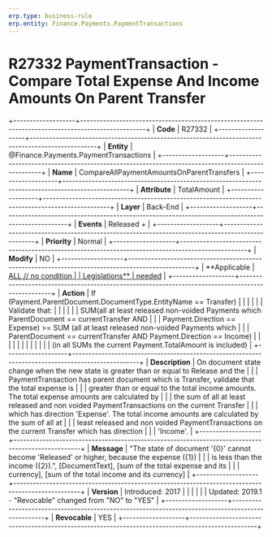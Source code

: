 ```yaml
---
erp.type: business-rule
erp.entity: Finance.Payments.PaymentTransactions
---
```


# R27332 PaymentTransaction - Compare Total Expense And Income Amounts On Parent Transfer
+-------------------+--------------------------------------------------------------------------------------------------+
| **Code**          | R27332                                                                                           |
+-------------------+--------------------------------------------------------------------------------------------------+
| **Entity**        | @Finance.Payments.PaymentTransactions                                                                               |
+-------------------+--------------------------------------------------------------------------------------------------+
| **Name**          | CompareAllPaymentAmountsOnParentTransfers                                                        |
+-------------------+--------------------------------------------------------------------------------------------------+
| **Attribute**     | TotalAmount                                                                                      |
+-------------------+--------------------------------------------------------------------------------------------------+
| **Layer**         | Back-End                                                                                         |
+-------------------+--------------------------------------------------------------------------------------------------+
| **Events**        | Released +                                                                                       |
+-------------------+--------------------------------------------------------------------------------------------------+
| **Priority**      | Normal                                                                                           |
+-------------------+--------------------------------------------------------------------------------------------------+
| **Modify**        | NO                                                                                               |
+-------------------+--------------------------------------------------------------------------------------------------+
| **Applicable      | [ALL // no condition                                                                             |
| Legislations**    | needed](https://confluence.erp.net/display/techdoc/Country+Specific+Functionality)               |
+-------------------+--------------------------------------------------------------------------------------------------+
| **Action**        | If (Payment.ParentDocument.DocumentType.EntityName == Transfer)                                  |
|                   |                                                                                                  |
|                   | Validate that:                                                                                   |
|                   |                                                                                                  |
|                   | SUM(all at least released non-voided Payments which ParentDocument == currentTransfer AND        |
|                   | Payment.Direction == Expense) \>= SUM (all at least released non-voided Payments which           |
|                   | ParentDocument == currentTransfer AND Payment.Direction == Income)                               |
|                   |                                                                                                  |
|                   |                                                                                                  |
|                   |                                                                                                  |
|                   | (in all SUMs the current Payment.TotalAmount is included)                                        |
+-------------------+--------------------------------------------------------------------------------------------------+
| **Description**   | On document state change when the new state is greater than or equal to Release and the          |
|                   | PaymentTransaction has parent document which is Transfer, validate that the total expense is     |
|                   | greater than or equal to the total income amounts. The total expense amounts are calculated by   |
|                   | the sum of all at least released and non voided PaymentTransactions on the current Transfer      |
|                   | which has direction \'Expense\'. The total income amounts are calculated by the sum of all at    |
|                   | least released and non voided PaymentTransactions on the current Transfer which has direction    |
|                   | \'Income\'.                                                                                      |
+-------------------+--------------------------------------------------------------------------------------------------+
| **Message**       | \"The state of document \'{0}\' cannot become \'Released\' or higher, because the expense ({1})  |
|                   | is less than the income ({2}).\", \[DocumentText\], \[sum of the total expense and its           |
|                   | currency\], \[sum of the total income and its currency\]                                         |
+-------------------+--------------------------------------------------------------------------------------------------+
| **Version**       | Introduced: 2017                                                                                 |
|                   |                                                                                                  |
|                   | Updated: 2019.1 - \"Revocable\" changed from \"NO\" to \"YES\"                                   |
+-------------------+--------------------------------------------------------------------------------------------------+
| **Revocable**     | YES                                                                                              |
+-------------------+--------------------------------------------------------------------------------------------------+

  

  

  
